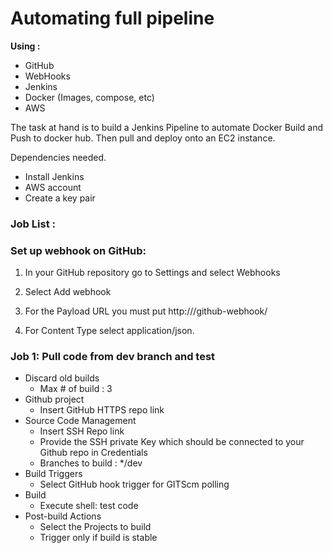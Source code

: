# Automating full pipeline 

**Using  :**

- GitHub
- WebHooks
- Jenkins 
- Docker (Images, compose, etc)
- AWS 

 The task at hand is to build a Jenkins Pipeline to automate Docker Build and Push to docker hub. Then pull and deploy onto an EC2 instance.


 Dependencies needed. 

- Install Jenkins 
- AWS account 
- Create a key pair 


### Job List : 


### Set up webhook on GitHub: 


1. In your GitHub repository go to Settings and select Webhooks

2. Select Add webhook

3. For the Payload URL you must put http://<jenkins-url>/github-webhook/

4. For Content Type select application/json.


### Job 1: Pull code from dev branch and test 

- Discard old builds
    - Max # of build : 3
- Github project
    - Insert GitHub HTTPS repo link
- Source Code Management
    - Insert SSH Repo link
    - Provide the SSH private Key which should be connected to your Github repo in Credentials
    - Branches to build : */dev
- Build Triggers
    - Select GitHub hook trigger for GITScm polling
- Build
    - Execute shell: test code
- Post-build Actions
    - Select the Projects to build
    - Trigger only if build is stable




   